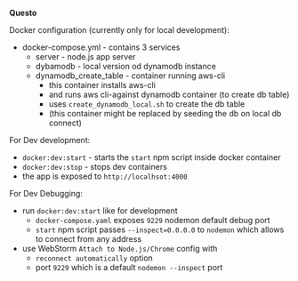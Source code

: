**Questo**

Docker configuration (currently only for local development):
- docker-compose.yml - contains 3 services
  - server - node.js app server
  - dybamodb - local version od dynamodb instance
  - dynamodb_create_table - container running aws-cli
    - this container installs aws-cli
    - and runs aws cli-against dynamodb container (to create db table)
    - uses `create_dynamodb_local.sh` to create the db table
    - (this container might be replaced by seeding the db on local db connect)
    
For Dev development:
- `docker:dev:start` - starts the `start` npm script inside docker container
- `docker:dev:stop` - stops dev containers
- the app is exposed to `http://localhsot:4000`

For Dev Debugging:
- run `docker:dev:start` like for development
  - `docker-compose.yaml` exposes `9229` nodemon default debug port
  - `start` npm script passes `--inspect=0.0.0.0` to `nodemon` which allows to connect from any address
- use WebStorm `Attach to Node.js/Chrome` config with
  - `reconnect automatically` option
  - port `9229` which is a default `nodemon --inspect` port
